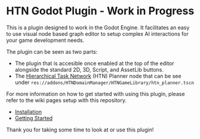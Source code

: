 # HTN Godot Plugin - Work in Progress
This is a plugin designed to work in the Godot Engine. It facilitates an easy to use visual node based graph editor to setup complex AI interactions for your game development needs. 

The plugin can be seen as two parts: 
- The plugin that is accesible once enabled at the top of the editor alongside the standard 2D, 3D, Script, and AssetLib buttons.
- The [Hierarchical Task Network](https://en.wikipedia.org/wiki/Hierarchical_task_network) (HTN) Planner node that can be see under `res://addons/HTNDomainManager/HTNGameLibrary/htn_planner.tscn`

For more information on how to get started with using this plugin, please refer to the wiki pages setup with this repository. 
- [Installation]()
- [Getting Started]()

Thank you for taking some time to look at or use this plugin!
